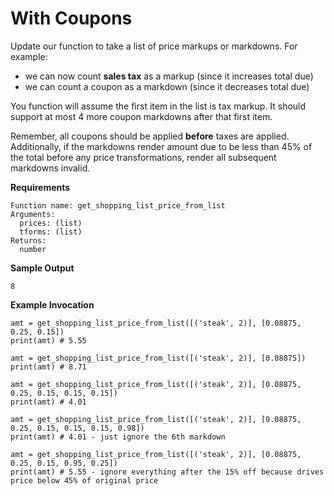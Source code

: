 # With Coupons

Update our function to take a list of price markups or markdowns. For example:

* we can now count **sales tax** as a markup (since it increases total due)
* we can count a coupon as a markdown (since it decreases total due)

You function will assume the first item in the list is tax markup. It should support at most 4 more coupon markdowns after that first item.

Remember, all coupons should be applied **before** taxes are applied. Additionally, if the markdowns render amount due to be less than 45% of the total before any price transformations, render all subsequent markdowns invalid.


**Requirements**
```
Function name: get_shopping_list_price_from_list
Arguments:
  prices: (list)
  tforms: (list)
Returns:
  number
```

**Sample Output**
```
8
```

**Example Invocation**
```
amt = get_shopping_list_price_from_list([('steak', 2)], [0.08875, 0.25, 0.15])
print(amt) # 5.55

amt = get_shopping_list_price_from_list([('steak', 2)], [0.08875])
print(amt) # 8.71

amt = get_shopping_list_price_from_list([('steak', 2)], [0.08875, 0.25, 0.15, 0.15, 0.15])
print(amt) # 4.01

amt = get_shopping_list_price_from_list([('steak', 2)], [0.08875, 0.25, 0.15, 0.15, 0.15, 0.98])
print(amt) # 4.01 - just ignore the 6th markdown

amt = get_shopping_list_price_from_list([('steak', 2)], [0.08875, 0.25, 0.15, 0.95, 0.25])
print(amt) # 5.55 - ignore everything after the 15% off because drives price below 45% of original price
```


